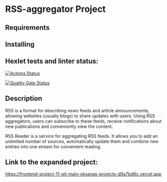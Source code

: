 # RSS-aggregator Project

## Requirements

## Installing

## Hexlet tests and linter status:
[![Actions Status](https://github.com/Oksana1992-hash/frontend-project-11/actions/workflows/hexlet-check.yml/badge.svg)](https://github.com/Oksana1992-hash/frontend-project-11/actions)

[![Quality Gate Status](https://sonarcloud.io/api/project_badges/measure?project=Oksana1992-hash_frontend-project-11&metric=alert_status)](https://sonarcloud.io/summary/new_code?id=Oksana1992-hash_frontend-project-11)

## Description
RSS is a format for describing news feeds and article announcements, allowing websites (usually blogs) to share updates with users. Using RSS aggregators, users can subscribe to these feeds, receive notifications about new publications and conveniently view the content.

RSS Reader is a service for aggregating RSS feeds. It allows you to add an unlimited number of sources, automatically update them and combine new entries into one stream for convenient reading.

## Link to the expanded project:
https://frontend-project-11-git-main-oksanas-projects-d9a7bd6c.vercel.app